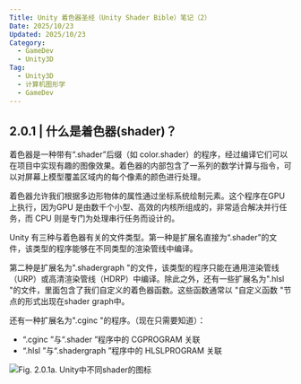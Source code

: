 ```yaml
---
Title: Unity 着色器圣经（Unity Shader Bible）笔记（2）
Date: 2025/10/23
Updated: 2025/10/23
Category:
  - GameDev
  - Unity3D
Tag:
  - Unity3D
  - 计算机图形学
  - GameDev
---
```


## 2.0.1 | 什么是着色器(shader)？

着色器是一种带有“.shader”后缀（如 color.shader）的程序，经过编译它们可以在项目中实现有趣的图像效果。着色器的内部包含了一系列的数学计算与指令，可以对屏幕上模型覆盖区域内的每个像素的颜色进行处理。

着色器允许我们根据多边形物体的属性通过坐标系统绘制元素。这个程序在GPU上执行，因为GPU 是由数千个小型、高效的内核所组成的，非常适合解决并行任务，而 CPU 则是专门为处理串行任务而设计的。

Unity 有三种与着色器有关的文件类型。第一种是扩展名直接为“.shader”的文件，该类型的程序能够在不同类型的渲染管线中编译。

第二种是扩展名为".shadergraph "的文件，该类型的程序只能在通用渲染管线（URP）或高清渲染管线（HDRP）中编译。除此之外，还有一些扩展名为".hlsl "的文件，里面包含了我们自定义的着色器函数。这些函数通常以 "自定义函数 "节点的形式出现在shader graph中。

还有一种扩展名为".cginc "的程序。（现在只需要知道）：
- “.cginc ”与“.shader ”程序中的 CGPROGRAM 关联
- “.hlsl ”与“.shadergraph ”程序中的 HLSLPROGRAM 关联

![Fig. 2.0.1a. Unity中不同shader的图标](Pasted%20image%2020251023132018.png)